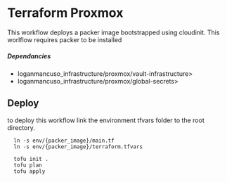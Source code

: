 # Terraform Proxmox

This workflow deploys a packer image bootstrapped using cloudinit. This worlflow requires packer to be installed

##### Dependancies
- loganmancuso_infrastructure/proxmox/vault-infrastructure>
- loganmancuso_infrastructure/proxmox/global-secrets>

## Deploy
to deploy this workflow link the environment tfvars folder to the root directory. 
```
  ln -s env/{packer_image}/main.tf
  ln -s env/{packer_image}/terraform.tfvars

  tofu init .
  tofu plan
  tofu apply
```